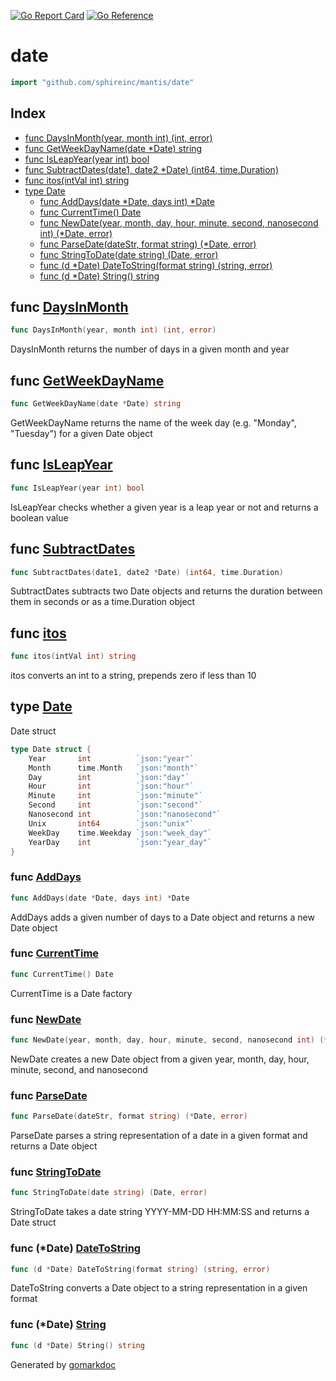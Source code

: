 <!-- Code generated by gomarkdoc. DO NOT EDIT -->

[![Go Report Card](https://goreportcard.com/badge/github.com/sphireinc/mantis)](https://goreportcard.com/report/github.com/sphireinc/mantis)
[![Go Reference](https://pkg.go.dev/badge/github.com/sphireinc/mantis.svg)](https://pkg.go.dev/github.com/sphireinc/mantis)



# date

```go
import "github.com/sphireinc/mantis/date"
```

## Index

- [func DaysInMonth\(year, month int\) \(int, error\)](<#DaysInMonth>)
- [func GetWeekDayName\(date \*Date\) string](<#GetWeekDayName>)
- [func IsLeapYear\(year int\) bool](<#IsLeapYear>)
- [func SubtractDates\(date1, date2 \*Date\) \(int64, time.Duration\)](<#SubtractDates>)
- [func itos\(intVal int\) string](<#itos>)
- [type Date](<#Date>)
  - [func AddDays\(date \*Date, days int\) \*Date](<#AddDays>)
  - [func CurrentTime\(\) Date](<#CurrentTime>)
  - [func NewDate\(year, month, day, hour, minute, second, nanosecond int\) \(\*Date, error\)](<#NewDate>)
  - [func ParseDate\(dateStr, format string\) \(\*Date, error\)](<#ParseDate>)
  - [func StringToDate\(date string\) \(Date, error\)](<#StringToDate>)
  - [func \(d \*Date\) DateToString\(format string\) \(string, error\)](<#Date.DateToString>)
  - [func \(d \*Date\) String\(\) string](<#Date.String>)


<a name="DaysInMonth"></a>
## func [DaysInMonth](<https://github.com/sphireinc/mantis/blob/master/date/date.go#L187>)

```go
func DaysInMonth(year, month int) (int, error)
```

DaysInMonth returns the number of days in a given month and year

<a name="GetWeekDayName"></a>
## func [GetWeekDayName](<https://github.com/sphireinc/mantis/blob/master/date/date.go#L149>)

```go
func GetWeekDayName(date *Date) string
```

GetWeekDayName returns the name of the week day \(e.g. "Monday", "Tuesday"\) for a given Date object

<a name="IsLeapYear"></a>
## func [IsLeapYear](<https://github.com/sphireinc/mantis/blob/master/date/date.go#L182>)

```go
func IsLeapYear(year int) bool
```

IsLeapYear checks whether a given year is a leap year or not and returns a boolean value

<a name="SubtractDates"></a>
## func [SubtractDates](<https://github.com/sphireinc/mantis/blob/master/date/date.go#L173>)

```go
func SubtractDates(date1, date2 *Date) (int64, time.Duration)
```

SubtractDates subtracts two Date objects and returns the duration between them in seconds or as a time.Duration object

<a name="itos"></a>
## func [itos](<https://github.com/sphireinc/mantis/blob/master/date/date.go#L92>)

```go
func itos(intVal int) string
```

itos converts an int to a string, prepends zero if less than 10

<a name="Date"></a>
## type [Date](<https://github.com/sphireinc/mantis/blob/master/date/date.go#L12-L23>)

Date struct

```go
type Date struct {
    Year       int          `json:"year"`
    Month      time.Month   `json:"month"`
    Day        int          `json:"day"`
    Hour       int          `json:"hour"`
    Minute     int          `json:"minute"`
    Second     int          `json:"second"`
    Nanosecond int          `json:"nanosecond"`
    Unix       int64        `json:"unix"`
    WeekDay    time.Weekday `json:"week_day"`
    YearDay    int          `json:"year_day"`
}
```

<a name="AddDays"></a>
### func [AddDays](<https://github.com/sphireinc/mantis/blob/master/date/date.go#L154>)

```go
func AddDays(date *Date, days int) *Date
```

AddDays adds a given number of days to a Date object and returns a new Date object

<a name="CurrentTime"></a>
### func [CurrentTime](<https://github.com/sphireinc/mantis/blob/master/date/date.go#L34>)

```go
func CurrentTime() Date
```

CurrentTime is a Date factory

<a name="NewDate"></a>
### func [NewDate](<https://github.com/sphireinc/mantis/blob/master/date/date.go#L104>)

```go
func NewDate(year, month, day, hour, minute, second, nanosecond int) (*Date, error)
```

NewDate creates a new Date object from a given year, month, day, hour, minute, second, and nanosecond

<a name="ParseDate"></a>
### func [ParseDate](<https://github.com/sphireinc/mantis/blob/master/date/date.go#L128>)

```go
func ParseDate(dateStr, format string) (*Date, error)
```

ParseDate parses a string representation of a date in a given format and returns a Date object

<a name="StringToDate"></a>
### func [StringToDate](<https://github.com/sphireinc/mantis/blob/master/date/date.go#L52>)

```go
func StringToDate(date string) (Date, error)
```

StringToDate takes a date string YYYY\-MM\-DD HH:MM:SS and returns a Date struct

<a name="Date.DateToString"></a>
### func \(\*Date\) [DateToString](<https://github.com/sphireinc/mantis/blob/master/date/date.go#L83>)

```go
func (d *Date) DateToString(format string) (string, error)
```

DateToString converts a Date object to a string representation in a given format

<a name="Date.String"></a>
### func \(\*Date\) [String](<https://github.com/sphireinc/mantis/blob/master/date/date.go#L25>)

```go
func (d *Date) String() string
```



Generated by [gomarkdoc](<https://github.com/princjef/gomarkdoc>)
